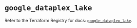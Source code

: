 # `google_dataplex_lake`

Refer to the Terraform Registry for docs: [`google_dataplex_lake`](https://registry.terraform.io/providers/hashicorp/google/5.37.0/docs/resources/dataplex_lake).
